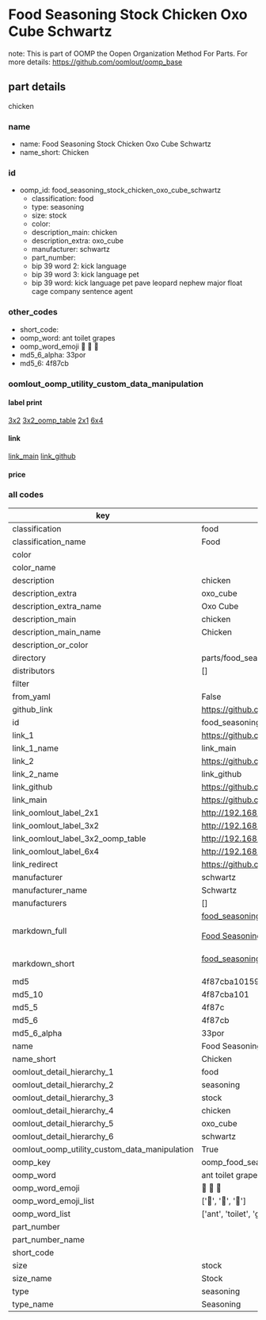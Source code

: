 # Food Seasoning Stock Chicken Oxo Cube Schwartz  

note: This is part of OOMP the Oopen Organization Method For Parts. For more details: https://github.com/oomlout/oomp_base

##  part details
  



chicken



### name
* name: Food Seasoning Stock Chicken Oxo Cube Schwartz
* name_short: Chicken
### id
* oomp_id: food_seasoning_stock_chicken_oxo_cube_schwartz
  * classification: food
  * type: seasoning
  * size: stock
  * color: 
  * description_main: chicken
  * description_extra: oxo_cube
  * manufacturer: schwartz
  * part_number: 
  * bip 39 word 2: kick language
  * bip 39 word 3: kick language pet
  * bip 39 word: kick language pet pave leopard nephew major float cage company sentence agent

### other_codes
* short_code: 
* oomp_word: ant toilet grapes
* oomp_word_emoji :ant: :toilet: :grapes:
* md5_6_alpha: 33por
* md5_6: 4f87cb






### oomlout_oomp_utility_custom_data_manipulation
#### label print
[3x2](http://192.168.1.245:1112/?label=oomp%2033por)
[3x2_oomp_table](http://192.168.1.108:1112/?label=oomp%2033por)
[2x1](http://192.168.1.242:1112/?label=oomp%2033por)
[6x4](http://192.168.1.55:1112/?label=oomp%2033por)    

#### link

[link_main](https://github.com/oomlout/oomlout_oomp_version_1_messy/tree/main/parts/food_seasoning_stock_chicken_oxo_cube_schwartz) [link_github](https://github.com/oomlout/oomlout_oomp_version_1_messy/tree/main/parts/food_seasoning_stock_chicken_oxo_cube_schwartz)                             

#### price







### all codes 
| key | value |  
| --- | --- |  
| classification | food |  
| classification_name | Food |  
| color |  |  
| color_name |  |  
| description | chicken |  
| description_extra | oxo_cube |  
| description_extra_name | Oxo Cube |  
| description_main | chicken |  
| description_main_name | Chicken |  
| description_or_color |   |  
| directory | parts/food_seasoning_stock_chicken_oxo_cube_schwartz |  
| distributors | [] |  
| filter |  |  
| from_yaml | False |  
| github_link | https://github.com/oomlout/oomlout_oomp_part_src/tree/main/parts/food_seasoning_stock_chicken_oxo_cube_schwartz |  
| id | food_seasoning_stock_chicken_oxo_cube_schwartz |  
| link_1 | https://github.com/oomlout/oomlout_oomp_version_1_messy/tree/main/parts/food_seasoning_stock_chicken_oxo_cube_schwartz |  
| link_1_name | link_main |  
| link_2 | https://github.com/oomlout/oomlout_oomp_version_1_messy/tree/main/parts/food_seasoning_stock_chicken_oxo_cube_schwartz |  
| link_2_name | link_github |  
| link_github | https://github.com/oomlout/oomlout_oomp_version_1_messy/tree/main/parts/food_seasoning_stock_chicken_oxo_cube_schwartz |  
| link_main | https://github.com/oomlout/oomlout_oomp_version_1_messy/tree/main/parts/food_seasoning_stock_chicken_oxo_cube_schwartz |  
| link_oomlout_label_2x1 | http://192.168.1.242:1112/?label=oomp%2033por |  
| link_oomlout_label_3x2 | http://192.168.1.245:1112/?label=oomp%2033por |  
| link_oomlout_label_3x2_oomp_table | http://192.168.1.108:1112/?label=oomp%2033por |  
| link_oomlout_label_6x4 | http://192.168.1.55:1112/?label=oomp%2033por |  
| link_redirect | https://github.com/oomlout/oomlout_oomp_version_1_messy/tree/main/parts/food_seasoning_stock_chicken_oxo_cube_schwartz |  
| manufacturer | schwartz |  
| manufacturer_name | Schwartz |  
| manufacturers | [] |  
| markdown_full | [food_seasoning_stock_chicken_oxo_cube_schwartz](none)<br>[](none)<br>[Food Seasoning Stock Chicken Oxo Cube Schwartz](none)<br><br> |  
| markdown_short | [food_seasoning_stock_chicken_oxo_cube_schwartz](none)<br><br> |  
| md5 | 4f87cba1015930ce51402a1946df3bd1 |  
| md5_10 | 4f87cba101 |  
| md5_5 | 4f87c |  
| md5_6 | 4f87cb |  
| md5_6_alpha | 33por |  
| name | Food Seasoning Stock Chicken Oxo Cube Schwartz |  
| name_short | Chicken |  
| oomlout_detail_hierarchy_1 | food |  
| oomlout_detail_hierarchy_2 | seasoning |  
| oomlout_detail_hierarchy_3 | stock |  
| oomlout_detail_hierarchy_4 | chicken |  
| oomlout_detail_hierarchy_5 | oxo_cube |  
| oomlout_detail_hierarchy_6 | schwartz |  
| oomlout_oomp_utility_custom_data_manipulation | True |  
| oomp_key | oomp_food_seasoning_stock_chicken_oxo_cube_schwartz |  
| oomp_word | ant toilet grapes |  
| oomp_word_emoji | :ant: :toilet: :grapes: |  
| oomp_word_emoji_list | [':ant:', ':toilet:', ':grapes:'] |  
| oomp_word_list | ['ant', 'toilet', 'grapes'] |  
| part_number |  |  
| part_number_name |  |  
| short_code |  |  
| size | stock |  
| size_name | Stock |  
| type | seasoning |  
| type_name | Seasoning |  
